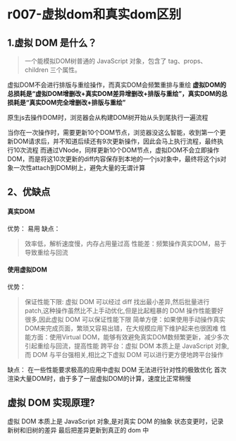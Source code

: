 # r007-虚拟dom和真实dom区别

## 1.虚拟 DOM 是什么？

> 一个能模拟DOM树普通的 JavaScript 对象，包含了 tag、props、children 三个属性。


虚拟DOM不会进行排版与重绘操作，而真实DOM会频繁重排与重绘
**虚拟DOM的总损耗是“虚拟DOM增删改+真实DOM差异增删改+排版与重绘”，真实DOM的总损耗是“真实DOM完全增删改+排版与重绘”**


原生js去操作DOM时，浏览器会从构建DOM树开始从头到尾执行一遍流程

当你在一次操作时，需要更新10个DOM节点，浏览器没这么智能，收到第一个更新DOM请求后，并不知道后续还有9次更新操作，因此会马上执行流程，最终执行10次流程
而通过VNode，同样更新10个DOM节点，虚拟DOM不会立即操作DOM，而是将这10次更新的diff内容保存到本地的一个js对象中，最终将这个js对象一次性attach到DOM树上，避免大量的无谓计算

## 2、优缺点

#### 真实DOM

优势：
易用
缺点：
  > 效率低，解析速度慢，内存占用量过高
  > 性能差：频繁操作真实DOM，易于导致重绘与回流


#### 使用虚拟DOM
优势：
> 保证性能下限: 虚拟 DOM 可以经过 diff 找出最小差异,然后批量进行 patch,这种操作虽然比不上手动优化,但是比起粗暴的 DOM 操作性能要好很多,因此虚拟 DOM 可以保证性能下限
> 简单方便：如果使用手动操作真实DOM来完成页面，繁琐又容易出错，在大规模应用下维护起来也很困难
> 性能方面：使用Virtual DOM，能够有效避免真实DOM数频繁更新，减少多次引起重绘与回流，提高性能
> 跨平台：虚拟 DOM 本质上是 JavaScript 对象,而 DOM 与平台强相关,相比之下虚拟 DOM 可以进行更方便地跨平台操作

缺点：
在一些性能要求极高的应用中虚拟 DOM 无法进行针对性的极致优化
首次渲染大量DOM时，由于多了一层虚拟DOM的计算，速度比正常稍慢






##  虚拟 DOM 实现原理?
  虚拟 DOM 本质上是 JavaScript 对象,是对真实 DOM 的抽象
  状态变更时，记录新树和旧树的差异
  最后把差异更新到真正的 dom 中
